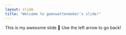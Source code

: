 ```yaml
---
layout: slide
title: "Welcome to gwenwattenmaker's slide!"
---
```

This is my awesome slide :tada:
Use the left arrow to go back!
